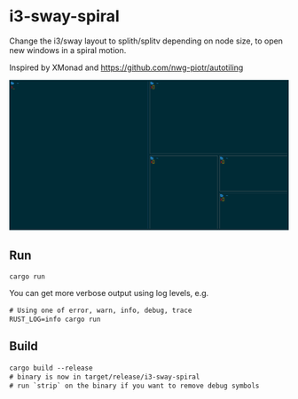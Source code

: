 # i3-sway-spiral

Change the i3/sway layout to splith/splitv depending on node size,
to open new windows in a spiral motion.

Inspired by XMonad and https://github.com/nwg-piotr/autotiling

![Spiral](i3-sway-spiral.png)

## Run

```
cargo run
```

You can get more verbose output using log levels, e.g.

```
# Using one of error, warn, info, debug, trace
RUST_LOG=info cargo run
```

## Build

```
cargo build --release
# binary is now in target/release/i3-sway-spiral
# run `strip` on the binary if you want to remove debug symbols
```